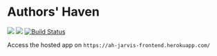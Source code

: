# Authors' Haven

<a href="https://codeclimate.com/github/andela/ah-jarvis-frontend/maintainability"><img src="https://api.codeclimate.com/v1/badges/5edce5d51de03e5c634a/maintainability" /></a>
<a href="https://codeclimate.com/github/andela/ah-jarvis-frontend/test_coverage"><img src="https://api.codeclimate.com/v1/badges/5edce5d51de03e5c634a/test_coverage" /></a>
[![Build Status](https://travis-ci.org/andela/ah-jarvis-frontend.svg?branch=develop)](https://travis-ci.org/andela/ah-jarvis-frontend)

Access the hosted app on `https://ah-jarvis-frontend.herokuapp.com/`
